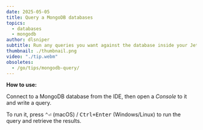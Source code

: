 ```yaml
---
date: 2025-05-05
title: Query a MongoDB databases
topics:
  - databases
  - mongodb
author: dlsniper
subtitle: Run any queries you want against the database inside your JetBrains IDE.
thumbnail: ./thumbnail.png
video: "./tip.webm"
obsoletes:
  - /go/tips/mongodb-query/
---
```


**How to use:**

Connect to a MongoDB database from the IDE, then open a _Console_ to it and write a query.

To run it, press <kbd>⌃⏎</kbd> (macOS) / <kbd>Ctrl+Enter</kbd> (Windows/Linux) to run the query and retrieve the results.
